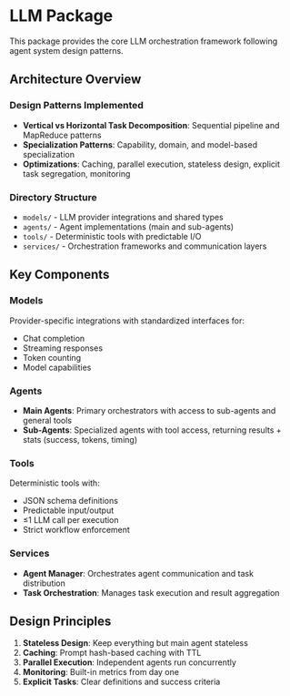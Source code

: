 # LLM Package

This package provides the core LLM orchestration framework following agent system design patterns.

## Architecture Overview

### Design Patterns Implemented
- **Vertical vs Horizontal Task Decomposition**: Sequential pipeline and MapReduce patterns
- **Specialization Patterns**: Capability, domain, and model-based specialization
- **Optimizations**: Caching, parallel execution, stateless design, explicit task segregation, monitoring

### Directory Structure
- `models/` - LLM provider integrations and shared types
- `agents/` - Agent implementations (main and sub-agents)
- `tools/` - Deterministic tools with predictable I/O
- `services/` - Orchestration frameworks and communication layers

## Key Components

### Models
Provider-specific integrations with standardized interfaces for:
- Chat completion
- Streaming responses
- Token counting
- Model capabilities

### Agents
- **Main Agents**: Primary orchestrators with access to sub-agents and general tools
- **Sub-Agents**: Specialized agents with tool access, returning results + stats (success, tokens, timing)

### Tools
Deterministic tools with:
- JSON schema definitions
- Predictable input/output
- ≤1 LLM call per execution
- Strict workflow enforcement

### Services
- **Agent Manager**: Orchestrates agent communication and task distribution
- **Task Orchestration**: Manages task execution and result aggregation

## Design Principles
1. **Stateless Design**: Keep everything but main agent stateless
2. **Caching**: Prompt hash-based caching with TTL
3. **Parallel Execution**: Independent agents run concurrently
4. **Monitoring**: Built-in metrics from day one
5. **Explicit Tasks**: Clear definitions and success criteria